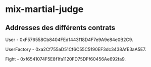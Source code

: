 # mix-martial-judge


## Addresses des différents contrats
User - 0xF576558Cb8404FEd1443f18D4F7e9A9e84e0B2C9.

UserFactory - 0xa2Cf755aD51Cf6C55C5190EF3dc3438AfE3aA5E7.

Fight - 0xf6541074F5E8f1fa1120FD75DFf60456Ae692fa9.
